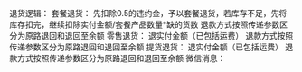 退货逻辑：
    套餐退货：
        先扣除0.5的违约金，予以套餐退货，若库存不足，先将库存扣完，继续扣除实付金额/套餐产品数量*缺的货数
        退款方式按照传递参数区分为原路退回和退回至余额
    零售退货：
        退实付金额（已包括运费）
        退款方式按照传递参数区分为原路退回和退回至余额
    提货退货：
         退实付金额（已包括运费）
        退款方式按照传递参数区分为原路退回和退回至余额
微信消息：
